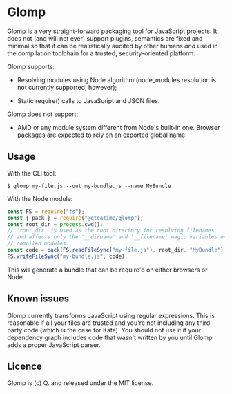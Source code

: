 # Glomp

Glomp is a very straight-forward packaging tool for JavaScript projects. It does not (and will not ever) support plugins, semantics are fixed and minimal so that it can be realistically audited by other humans _and_ used in the compilation toolchain for a trusted, security-oriented platform.

Glomp supports:

- Resolving modules using Node algorithm (node_modules resolution is not currently supported, however);

- Static require() calls to JavaScript and JSON files.

Glomp does not support:

- AMD or any module system different from Node's built-in one. Browser packages are expected to rely on an exported global name.

## Usage

With the CLI tool:

```shell
$ glomp my-file.js --out my-bundle.js --name MyBundle
```

With the Node module:

```js
const FS = require("fs");
const { pack } = require("@qteatime/glomp");
const root_dir = process.cwd();
// 'root_dir' is used as the root directory for resolving filenames,
// and affects only the '__dirname' and '__filename' magic variables on
// compiled modules.
const code = pack(FS.readFileSync("my-file.js"), root_dir, "MyBundle");
FS.writeFileSync("my-bundle.js", code);
```

This will generate a bundle that can be require'd on either browsers or Node.

## Known issues

Glomp currently transforms JavaScript using regular expressions. This is reasonable if all your files are trusted and you're not including any third-party code (which _is_ the case for Kate). You should not use it if your dependency graph includes code that wasn't written by you until Glomp adds a proper JavaScript parser.

## Licence

Glomp is (c) Q. and released under the MIT license.

